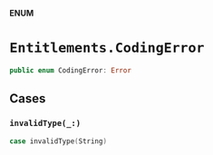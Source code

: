 **ENUM**

# `Entitlements.CodingError`

```swift
public enum CodingError: Error
```

## Cases
### `invalidType(_:)`

```swift
case invalidType(String)
```
